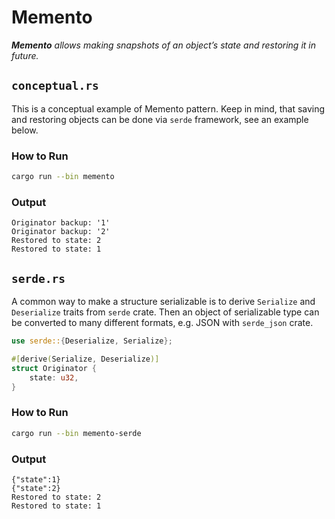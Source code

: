 # Memento

_**Memento** allows making snapshots of an object’s state and restoring it in future._

## `conceptual.rs`

This is a conceptual example of Memento pattern. Keep in mind, that saving and restoring objects can be done via `serde` framework, see an example below.

### How to Run

```bash
cargo run --bin memento
```

### Output

```
Originator backup: '1'
Originator backup: '2'
Restored to state: 2
Restored to state: 1
```

## `serde.rs`

A common way to make a structure serializable is to derive `Serialize` and
`Deserialize` traits from `serde` crate. Then an object of serializable type
can be converted to many different formats, e.g. JSON with `serde_json` crate.

```rust
use serde::{Deserialize, Serialize};

#[derive(Serialize, Deserialize)]
struct Originator {
    state: u32,
}
```

### How to Run

```bash
cargo run --bin memento-serde
```

### Output

```
{"state":1}
{"state":2}
Restored to state: 2
Restored to state: 1
```
